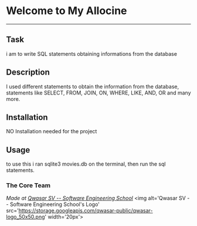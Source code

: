 # Welcome to My Allocine
***

## Task
i am to write SQL statements obtaining informations from the database

## Description
I used different statements to obtain the information from the database, statements like SELECT, FROM, JOIN, ON, WHERE, LIKE, AND, OR and many more.

## Installation
NO Installation needed for the project 

## Usage
to use this i ran sqlite3 movies.db on the terminal, then run the sql statements. 

### The Core Team


<span><i>Made at <a href='https://qwasar.io'>Qwasar SV -- Software Engineering School</a></i></span>
<span><img alt='Qwasar SV -- Software Engineering School's Logo' src='https://storage.googleapis.com/qwasar-public/qwasar-logo_50x50.png' width='20px'></span>
